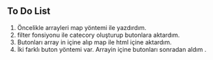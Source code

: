 ## To Do List 

1. Öncelikle arrayleri map yöntemi ile yazdırdım.
2. filter fonsiyonu ile catecory oluşturup butonlara aktardım.
3. Butonları array in içine alıp map ile html içine aktardım.
4. İki farklı buton yöntemi var. Arrayin içine butonları sonradan aldım .